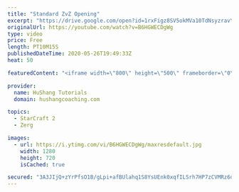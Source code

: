```yaml
---
title: "Standard ZvZ Opening"
excerpt: "https://drive.google.com/open?id=1rxFigz8SV5okMVa10TdNsyzravYgkTjE  Interested in lessons? Email Devon directly at hushangtutorials@outlook.com ------------------------------------------------------------------------------------------------------- Want to support HuShang Tutorials directly? Patreon is"
originalUrl: https://youtube.com/watch?v=B6HGWECDgWg
type: video
price: Free
length: PT10M15S
publishedDateTime: 2020-05-26T19:49:33Z
heat: 50

featuredContent: "<iframe width=\"800\" height=\"500\" frameborder=\"0\" src=\"https://www.youtube.com/embed/B6HGWECDgWg\" allow=\"accelerometer; autoplay; encrypted-media; gyroscope; picture-in-picture\" allowfullscreen></iframe>"

provider:
  name: HuShang Tutorials
  domain: hushangcoaching.com

topics:
  - StarCraft 2
  - Zerg

images:
  - url: https://i.ytimg.com/vi/B6HGWECDgWg/maxresdefault.jpg
    width: 1280
    height: 720
    isCached: true

secured: "3A3JIjQ+zYrPfsO1B/gLpi+afBUlahq1S8YsUEnk0xqfILSrh7HP7zCVMRz6qFc4iIR2uZi4zX0EiOqVmTNMJCbWwVtElzNuJlg6SmJh0Nq9oKg5oi5o5wPnRaWxP/ABwQ6NP+LMOibzpCq4MaSt5wtaeMd7MHbRUH3AR+G/kKmpmoAPW2PjdBxGpmV5W8FWpMyN84c3+LDdQF/cvJnFMOZj3SfEurvtWA0XlCiDDIv/mV9Gxbj4289/pn2+2yQJNc3MaoVVZFNaJszHqL6iZrouPqOAohCLqtEc6T5oA5xSWwC4vEDe57HlMX63UfZ5uwFPvsHLmX1j57nP6Kr/pxvxXK9vf+KNIfIXrDiCZnsYqiDPU3b8hqP9OEJmdEK3JW9OBih/t2ViV6uDPaxQMkxSq5Y0BNeMx9ZefQXt3J8=;Ca8CNuX2ZhwMjXR+EZC6OQ=="
---
```



